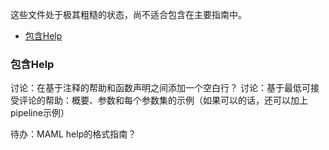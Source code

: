 这些文件处于极其粗糙的状态，尚不适合包含在主要指南中。

- [包含Help](#include-help)

### 包含Help

讨论：在基于注释的帮助和函数声明之间添加一个空白行？ 讨论：基于最低可接受评论的帮助：概要、参数和每个参数集的示例（如果可以的话，还可以加上pipeline示例）

待办：MAML help的格式指南？

